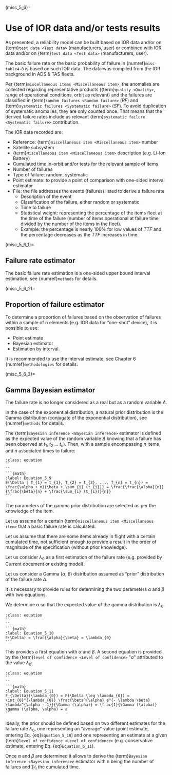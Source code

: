 <!--- Copyright (C) Matrisk GmbH 2022 -->

(misc_5_6)=
# Use of IOR data and/or tests results
As presented, a reliability model can be built based on IOR data and/or on {term}`test data <Test data>` (manufacturers, user) or combined with IOR data and/or on {term}`test data <Test data>` (manufacturers, user).

The basic failure rate or the basic probability of failure in {numref}`misc-table4-8` is based on such IOR data. The data was compiled from the IOR background in ADS & TAS fleets.

Per {term}`miscellaneous items <Miscellaneous item>`, the anomalies are collected regarding representative products ({term}`quality <Quality>`, range of operational conditions, orbit as relevant) and the failures are classified in {term}`random failures <Random failure>` ($RF$) and {term}`systematic failures <Systematic failure>` ($SF$). To avoid duplication of systematic anomalies, they are only counted once. That means that the derived failure rates include as relevant {term}`systematic failure <Systematic failure>` contribution.

The IOR data recorded are:

* Reference: {term}`miscellaneous item <Miscellaneous item>` number
* Satellite subsystem
* {term}`Miscellaneous item <Miscellaneous item>` description (e.g. Li-Ion Battery)
* Cumulated time in-orbit and/or tests for the relevant sample of items
* Number of failures
* Type of failure: random, systematic
* Point estimate: to provide a point of comparison with one-sided interval estimator
* File: the file addresses the events (failures) listed to derive a failure rate
  * Description of the event
  * Classification of the failure, either random or systematic
  * Time to failure
  * Statistical weight: representing the percentage of the items fleet at the time of the failure (number of items operational at failure time divided by the number of the items in the fleet).
  * Example: the percentage is nearly 100% for low values of $TTF$ and the percentage decreases as the $TTF$ increases in time. 


(misc_5_6_1)=
## Failure rate estimator

The basic failure rate estimation is a one-sided upper bound interval estimation, see {numref}`methods` for details.


(misc_5_6_2)=
## Proportion of failure estimator

To determine a proportion of failures based on the observation of failures within a sample of n elements (e.g. IOR data for “one-shot” device), it is possible to use:

* Point estimate
* Bayesian estimator
* Estimation by interval. 

It is recommended to use the interval estimate, see Chapter 6 {numref}`methodologies` for details.


(misc_5_6_3)=
## Gamma Bayesian estimator

The failure rate is no longer considered as a real but as a random variable $\Delta$.

In the case of the exponential distribution, a natural prior distribution is the Gamma distribution (conjugate of the exponential distribution), see {numref}`methods` for details.

The {term}`Bayesian inference <Bayesian inference>` estimator is defined as the expected value of the random variable $\Delta$ knowing that a failure has been observed at $t_{1}$, $t_{2}$ … $t_{n}$). Then, with a sample encompassing $n$ items and $n$ associated times to failure:

````{admonition} Equation
:class: equation
``
``  
```{math}
:label: Equation_5_9
E(\Delta | T_{1} = t_{1}, T_{2} = t_{2}, ..., T_{n} = t_{n}) = \frac{\alpha + n}{\beta + \sum_{i} (t_{i})} = \frac{\frac{\alpha}{n}}{\frac{\beta}{n} + \frac{\sum_{i} (t_{i})}{n}}
```
````


The parameters of the gamma prior distribution are selected as per the knowledge of the item.

Let us assume for a certain {term}`miscellaneous item <Miscellaneous item>` that a basic failure rate is calculated.

Let us assume that there are some items already in flight with a certain cumulated time, not sufficient enough to provide a result in the order of magnitude of the specification (without prior knowledge).

Let us consider $\lambda_{0}$ as a first estimation of the failure rate (e.g. provided by Current document or existing model).

Let us consider a Gamma ($\alpha$, $\beta$) distribution assumed as “prior” distribution of the failure rate $\Delta$.

It is necessary to provide rules for determining the two parameters $\alpha$ and $\beta$ with two equations.

We determine $\alpha$ so that the expected value of the gamma distribution is $\lambda_{0}$.

````{admonition} Equation
:class: equation
``
``  
```{math}
:label: Equation_5_10
E(\Delta) = \frac{\alpha}{\beta} = \lambda_{0}
```
````

This provides a first equation with $\alpha$ and $\beta$.
A second equation is provided by the {term}`level of confidence <Level of confidence>` "$a$" attributed to the value $\lambda_{0}$:

````{admonition} Equation
:class: equation
``
``  
```{math}
:label: Equation_5_11
F_{\Delta}(\lambda_{0}) = P(\Delta \leq \lambda_{0}) = \int_{0}^{\lambda_{0}} \frac{\beta^{\alpha} e^{- \lambda \beta} \lambda^{\alpha - 1}}{\Gamma (\alpha)} = \frac{1}{\Gamma (\alpha)} \gamma (\alpha, \alpha) = a
```
````


Ideally, the prior should be defined based on two different estimates for the failure rate $\lambda_{0}$, one representing an “average” value (point estimate, entering Eq. {eq}`Equation_5_10`) and one representing an estimate at a given {term}`level of confidence <Level of confidence>` (e.g. conservative estimate, entering Eq. {eq}`Equation_5_11`).

Once $\alpha$ and $\beta$ are determined it allows to derive the {term}`Bayesian inference <Bayesian inference>` estimator with n being the number of failures and $\sum t_{i}$ the cumulated time.

